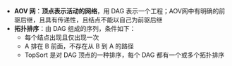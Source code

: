 - **AOV 网**：**顶点表示活动的网络**，用 DAG 表示一个工程；AOV网中有明确的前驱后继，且具有传递性，且结点不能以自己为前驱后继
- **拓扑排序**：由 DAG 组成的序列，条件如下：
	- 每个结点出现且仅出现一次
	- A 排在 B 前面，不存在从 B 到 A 的路径
	- TopSort 是对 DAG 顶点的一种排序，每个 DAG 都有一个或多个拓扑排序